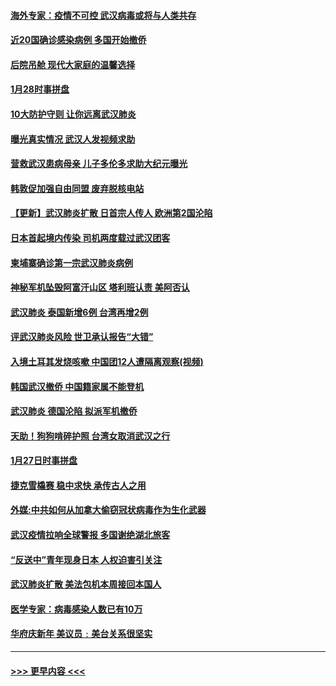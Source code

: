 #### [海外专家：疫情不可控 武汉病毒或将与人类共存](../pages/prog202/a102763237.md?t=01291044) 
#### [近20国确诊感染病例 多国开始撤侨](../pages/prog202/a102763020.md?t=01291044) 
#### [后院吊舱 现代大家庭的温馨选择](../pages/prog202/a102763229.md?t=01291044) 
#### [1月28时事拼盘](../pages/prog202/a102763181.md?t=01291044) 
#### [10大防护守则 让你远离武汉肺炎](../pages/prog202/a102763170.md?t=01291044) 
#### [曝光真实情况 武汉人发视频求助](../pages/prog202/a102763038.md?t=01291044) 
#### [营救武汉患病母亲 儿子多伦多求助大纪元曝光](../pages/prog202/a102763011.md?t=01291044) 
#### [韩敦促加强自由同盟 废弃脱核电站](../pages/prog202/a102762970.md?t=01291044) 
#### [【更新】武汉肺炎扩散 日首宗人传人 欧洲第2国沦陷](../pages/prog202/a102758911.md?t=01291044) 
#### [日本首起境内传染 司机两度载过武汉团客](../pages/prog202/a102762841.md?t=01291044) 
#### [柬埔寨确诊第一宗武汉肺炎病例](../pages/prog202/a102762839.md?t=01291044) 
#### [神秘军机坠毁阿富汗山区 塔利班认责 美阿否认](../pages/prog202/a102762735.md?t=01291044) 
#### [武汉肺炎 泰国新增6例 台湾再增2例](../pages/prog202/a102762716.md?t=01291044) 
#### [评武汉肺炎风险 世卫承认报告“大错”](../pages/prog202/a102762567.md?t=01291044) 
#### [入境土耳其发烧咳嗽 中国团12人遭隔离观察(视频)](../pages/prog202/a102762590.md?t=01291044) 
#### [韩国武汉撤侨 中国籍家属不能登机](../pages/prog202/a102762555.md?t=01291044) 
#### [武汉肺炎 德国沦陷 拟派军机撤侨](../pages/prog202/a102762523.md?t=01291044) 
#### [天助！狗狗啃碎护照 台湾女取消武汉之行](../pages/prog202/a102762367.md?t=01291044) 
#### [1月27日时事拼盘](../pages/prog202/a102762358.md?t=01291044) 
#### [捷克雪橇赛 稳中求快 承传古人之用](../pages/prog202/a102762328.md?t=01291044) 
#### [外媒:中共如何从加拿大偷窃冠状病毒作为生化武器](../pages/prog202/a102762266.md?t=01291044) 
#### [武汉疫情拉响全球警报 多国谢绝湖北旅客](../pages/prog202/a102762158.md?t=01291044) 
#### [“反送中”青年现身日本 人权迫害引关注](../pages/prog202/a102762167.md?t=01291044) 
#### [武汉肺炎扩散 美法包机本周接回本国人](../pages/prog202/a102762156.md?t=01291044) 
#### [医学专家：病毒感染人数已有10万](../pages/prog202/a102762149.md?t=01291044) 
#### [华府庆新年  美议员﹕美台关系很坚实](../pages/prog202/a102761978.md?t=01291044) 

----
#### [ >>> 更早内容 <<< ](../indexes/prog202-earlier.md)
